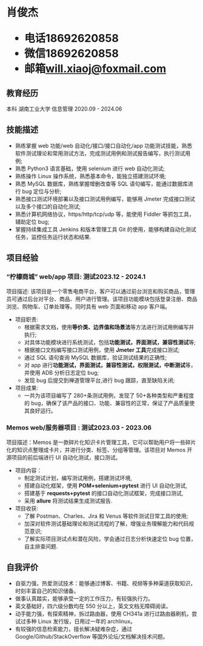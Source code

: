 <h1>
  <span>肖俊杰</span>
  <ul>
    <li><span>电话</span>18692620858</li>
    <li><span>微信</span>18692620858</li>
    <li><span>邮箱</span><a href="mailto:will.xiaoj@foxmail.com">will.xiaoj@foxmail.com</a></li>
  </ul>
</h1>

## 教育经历

本科 湖南工业大学 信息管理 <span class="right">2020.09 - 2024.06</span>

## 技能描述

- 熟练掌握 web 功能/web 自动化/接口/接口自动化/app 功能测试技能，熟悉软件测试理论和常用测试方法，完成测试用例和测试报告编写，执行测试用例;
- 熟悉 Python3 语言基础，使用 selenium 进行 web 自动化测试;
- 熟练操作 Linux 操作系统，熟悉基本命令，能独立搭建测试环境;
- 熟悉 MySQL 数据库，熟练掌握增删改查等 SQL 语句编写，能通过数据库进行 bug 定位与分析;
- 熟悉接口测试环境部署以及接口测试用例编写，能够用 Jmeter 完成接口测试以及多个接口的自动化测试;
- 熟悉计算机网络协议，https/http/tcp/udp 等，能使用 Fiddler 等抓包工具，辅助定位 bug;
- 掌握持续集成工具 Jenkins 和版本管理工具 Git 的使用，能够构建自动化测试任务，监控任务运行状态和结果.

## 项目经验

### “柠檬商城” web/app 项目<span class="role">:&nbsp;测试</span><span class="right">2023.12 - 2024.1</span>

项目描述: 该项目是一个零售电商平台，客户可以通过前台浏览和购买商品，管理员可通过后台对平台、商品、用户进行管理。该项目功能模块包括登录注册、商品浏览、购物车、订单处理等。同时具有 web 页面和移动 app 客户端。

- 项目职责:
  - 根据需求文档，使用**等价类、边界值和场景法**等方法进行测试用例编写并执行;
  - 对具体功能模块进行系统测试，包括**功能测试，界面测试，兼容性测试**等;
  - 根据接口文档编写接口测试用例，使用 **Jmeter 工具**完成接口测试;
  - 通过 SQL 语句查询 MySQL 数据库，验证测试结果的正确性;
  - 对 app 进行**功能测试，界面测试，兼容性测试，权限测试，中断测试**等，并使用 ADB 分析日志定位 bug;
  - 发现 bug 后提交到禅道管理平台,进行 bug 跟踪，直至缺陷关闭;
- 项目成果:
  - 一共为该项目编写了 280+条测试用例，发现了 50+各种类型和严重程度的 bug，确保了该产品的接口、功能、兼容性的正常，保证了产品质量使其良好运行。

### Memos web/服务器项目 <span class="role">:&nbsp;测试</span><span class="right">2023.03 - 2023.06</span>

项目描述：Memos 是一款碎片化知识卡片管理工具，它可以帮助用户将一些碎片化的知识点整理成卡片，并进行分类、标签、分组等管理。该项目对 Memos 开源项目的前后端进行 UI 自动化测试，接口测试。

- 项目内容：
  - 制定测试计划，编写测试用例，搭建测试环境,
  - 搭建自动化框架，使用 **POM+selenium+pytest** 进行 UI 自动化测试,
  - 搭建基于 **requests+pytest** 的接口自动化测试框架，完成接口测试,
  - 采用 **allure** 将测试结果生成测试报告.
- 项目收获:
  - 了解 Postman、Charles、Jira 和 Venus 等软件测试日常工具的使用;
  - 加深对软件测试基础理论和测试流程的了解，增强业务理解能力和代码规范意识;
  - 了解实际项目测试点和潜在风险，学会通过日志分析快速定位 bug 位置，自主排查问题.

## 自我评价

- 自驱力强，热爱测试技术：能够通过博客、书籍、视频等多种渠道获取知识，时刻丰富自己的知识储备。
- 做事认真踏实，能够承受一定的工作压力，有较强执行力。
- 英文基础好，四六级分数均在 550 分以上，英文文档无障碍阅读。
- 动手能力强，有探索精神，拆过路由器，使用 CH341a 进行过路由器刷机，尝试过多种 Linux 发行版，日用过一年的 archlinux。
- 有较强的信息检索能力，擅长解决疑难杂症，通过 Google/Github/StackOverflow 等国外论坛/文档解决技术问题。
